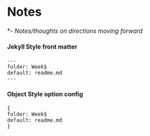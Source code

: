 # Notes
*- *Notes/thoughts on directions moving forward*

#### Jekyll Style front matter
```
---
folder: Week$
default: readme.md
---
```

#### Object Style option config
```
{
folder: Week$
default: readme.md
}
```

